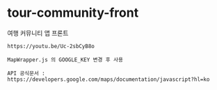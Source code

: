 # tour-community-front
여행 커뮤니티 앱 프론트
	
	
	https://youtu.be/Uc-2sbCyB8o
	
	MapWrapper.js 의 GOOGLE_KEY 변경 후 사용
	
	API 공식문서 : https://developers.google.com/maps/documentation/javascript?hl=ko
	
